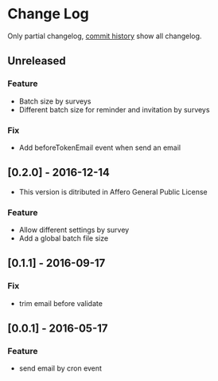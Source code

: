 # Change Log

Only partial changelog, [commit history](https://framagit.org/SondagePro-LimeSurvey-plugin/sendMailCron/commits/master) show all changelog.

## Unreleased

### Feature

- Batch size by surveys
- Different batch size for reminder and invitation by surveys

### Fix

- Add beforeTokenEmail event when send an email

## [0.2.0] - 2016-12-14

- This version is ditributed in Affero General Public License

### Feature

- Allow different settings by survey
- Add a global batch file size

## [0.1.1] - 2016-09-17

### Fix

- trim email before validate

## [0.0.1] - 2016-05-17

### Feature
- send email by cron event
